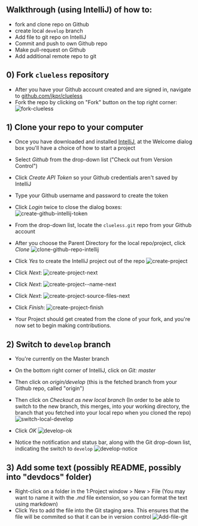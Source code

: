 ## Walkthrough (using IntelliJ) of how to:
 * fork and clone repo on Github
 * create local `develop` branch
 * Add file to git repo on IntelliJ
 * Commit and push to own Github repo
 * Make pull-request on Github
 * Add additional remote repo to git
 
 ## 0) Fork `clueless` repository
 
 - After you have your Github account created and are signed in, navigate to [github.com/jkpr/clueless](https://github.com/jkpr/clueless)
 - Fork the repo by clicking on "Fork" button on the top right corner:
![fork-clueless](https://www.dropbox.com/s/wmindt7ive5phrt/fork-clueless.jpeg?dl=1)

## 1) Clone your repo to your computer

- Once you have downloaded and installed [IntelliJ](http://www.jetbrains.com/idea/), at the Welcome dialog box you'll have a choice of how to start a project
- Select _Github_ from the drop-down list ("Check out from Version Control")
- Click _Create API Token_ so your Github credentials aren't saved by IntelliJ
- Type your Github username and password to create the token
- Click _Login_ twice to close the dialog boxes:
![create-github-intellij-token](https://www.dropbox.com/s/i2vlnn6d4hruq6c/create-github-intellij-token.png?dl=1)

- From the drop-down list, locate the `clueless.git` repo from your Github account
- After you choose the Parent Directory for the local repo/project, click _Clone_
![clone-github-repo-intellij](https://www.dropbox.com/s/sow1m9k09bpui1f/clone-github-repo-intellij.png?dl=1)

- Click _Yes_ to create the IntelliJ project out of the repo
![create-project](https://www.dropbox.com/s/k46s3htxvkuiwg8/create-project.png?dl=1)

- Click _Next_:
![create-project-next](https://www.dropbox.com/s/y8eyurtfe61v506/create-project-next.png?dl=1)

- Click _Next_:
![create-project--name-next](https://www.dropbox.com/s/y0rbify9gz1gvmi/create-project--name-next.png?dl=1)

- Click _Next_:
![create-project-source-files-next](https://www.dropbox.com/s/shaumisd4cc91o8/create-project-source-files-next.png?dl=1)

- Click _Finish_:
![create-project-finish](https://www.dropbox.com/s/6zmwaojl10fyyno/create-project-finish.png?dl=1)

- Your Project should get created from the clone of your fork, and you're now set to begin making contributions.

## 2) Switch to `develop` branch

- You're currently on the Master branch
- On the bottom right corner of IntelliJ, click on _Git: master_
- Then click on _origin/develop_ (this is the fetched branch from your Github repo, called "origin")
- Then click on _Checkout as new local branch_ (In order to be able to switch to the new branch, this merges, into your working directory, the branch that you fetched into your local repo  when you cloned the repo)
![switch-local-develop](https://www.dropbox.com/s/703d06u2ymtv3by/switch-local-develop.png?dl=1)


- Click _OK_
![develop-ok](https://www.dropbox.com/s/u22ogv9jd97rtaa/develop-ok.png?dl=1)

- Notice the notification and status bar, along with the Git drop-down list, indicating the switch to `develop`
![develop-notice](https://www.dropbox.com/s/ptm6zbwig79ixdg/develop-notice.png?dl=1)

## 3) Add some text (possibly README, possibly into "devdocs" folder)

- Right-click on a folder in the 1:Project window > New > File (You may want to name it with the _.md_ file extension, so you can format the text using markdown)
- Click _Yes_ to add the file into the Git staging area. This ensures that the file will be commited so that it can be in version control
![Add-file-git](https://www.dropbox.com/s/cekwnl0btg6200e/add-file-git.png?dl=1)
